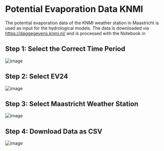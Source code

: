 # Potential Evaporation Data KNMI

The potential evaporation data of the KNMI weather station in Maastricht is used as input for the hydrological models. The data is downloaded via https://daggegevens.knmi.nl/ and is processed with the Notebook in 

## Step 1: Select the Correct Time Period

![image](https://github.com/DaanIdsinga/MscThesis/assets/144466847/f4b22a93-f35b-492d-a44b-cab29e57e09c)

## Step 2: Select EV24

![image](https://github.com/DaanIdsinga/MscThesis/assets/144466847/fe50c9fa-e255-4ef4-ad44-15275f8f30ba)

## Step 3: Select Maastricht Weather Station

![image](https://github.com/DaanIdsinga/MscThesis/assets/144466847/cbda5913-3e22-4a52-85b5-8ca6030594a4)

## Step 4: Download Data as CSV

![image](https://github.com/DaanIdsinga/MscThesis/assets/144466847/bc7c3213-d801-488a-8401-340b1d5cefe9)
